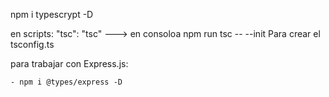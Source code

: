 npm i typescrypt -D

en scripts:
    "tsc": "tsc" ---> en consoloa npm run tsc -- --init Para crear el tsconfig.ts

para trabajar con Express.js:

    - npm i @types/express -D